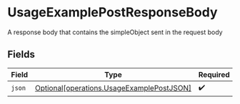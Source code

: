 # UsageExamplePostResponseBody

A response body that contains the simpleObject sent in the request body


## Fields

| Field                                                                                        | Type                                                                                         | Required                                                                                     | Description                                                                                  |
| -------------------------------------------------------------------------------------------- | -------------------------------------------------------------------------------------------- | -------------------------------------------------------------------------------------------- | -------------------------------------------------------------------------------------------- |
| `json`                                                                                       | [Optional[operations.UsageExamplePostJSON]](../../models/operations/usageexamplepostjson.md) | :heavy_check_mark:                                                                           | N/A                                                                                          |
